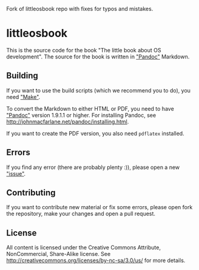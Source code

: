 Fork of littleosbook repo with fixes for typos and mistakes.

# littleosbook

This is the source code for the book "The little book about OS development".
The source for the book is written in
["Pandoc"](http://johnmacfarlane.net/pandoc/) Markdown.

## Building
If you want to use the build scripts (which we recommend you to do), you need
["Make"](http://www.gnu.org/software/make/).

To convert the Markdown to either HTML or PDF, you need to have
["Pandoc"](http://johnmacfarlane.net/pandoc/) version 1.9.1.1 or higher. For
installing Pandoc, see <http://johnmacfarlane.net/pandoc/installing.html>.

If you want to create the PDF version, you also need `pdflatex` installed.

## Errors
If you find any error (there are probably plenty :)), please open a new
["issue"](https://github.com/littleosbook/littleosbook/issues).

## Contributing
If you want to contribute new material or fix some errors, please open fork the
repository, make your changes and open a pull request.

## License
All content is licensed under the Creative Commons Attribute, NonCommercial,
Share-Alike license. See <http://creativecommons.org/licenses/by-nc-sa/3.0/us/>
for more details.
